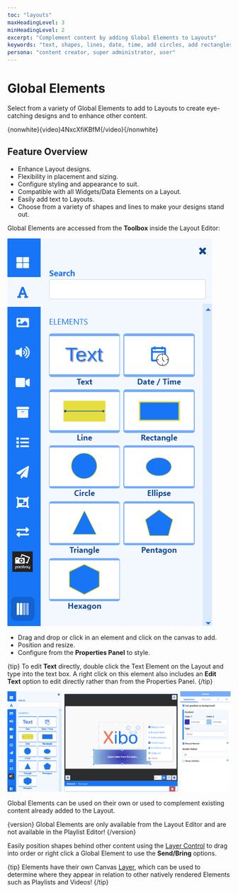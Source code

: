 ```yaml
---
toc: "layouts"
maxHeadingLevel: 3
minHeadingLevel: 2
excerpt: "Complement content by adding Global Elements to Layouts"
keywords: "text, shapes, lines, date, time, add circles, add rectangles, add triangles"
persona: "content creator, super administrator, user"
---
```


# Global Elements 

Select from a variety of Global Elements to add to Layouts to create eye-catching designs and to enhance other content.

{nonwhite}{video}4NxcXfiKBfM{/video}{/nonwhite}

## Feature Overview

- Enhance Layout designs.
- Flexibility in placement and sizing.
- Configure styling and appearance to suit.
- Compatible with all Widgets/Data Elements on a Layout.
- Easily add text to Layouts.
- Choose from a variety of shapes and lines to make your designs stand out.

Global Elements are accessed from the **Toolbox** inside the Layout Editor:

![Global Elements](img/v4_layouts_global_elements.png)

- Drag and drop or click in an element and click on the canvas to add.
- Position and resize.
- Configure from the **Properties Panel** to style.

{tip}
To edit **Text** directly, double click the Text Element on the Layout and type into the text box. A right click on this element also includes an **Edit Text** option to edit directly rather than from the Properties Panel.
{/tip}

![Add Text Element](img/v4_layouts_add_text_element.png)

Global Elements can be used on their own or used to complement existing content already added to the Layout.

{version}
Global Elements are only available from the Layout Editor and are not available in the Playlist Editor!
{/version}

Easily position shapes behind other content using the [Layer Control](layouts_editor.html#content-layer-control) to drag into order or right click a Global Element to use the **Send/Bring** options.

{tip}
Elements have their own Canvas [Layer](layouts_editor.html#content-layering), which can be used to determine where they appear in relation to other natively rendered Elements such as Playlists and Videos!
{/tip}



































